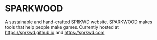 # SPARKWOOD
 A sustainable and hand-crafted SPRKWD website. SPARKWOOD makes tools that help people make games. 
 Currently hosted at https://sprkwd.github.io and https://sprkwd.com

